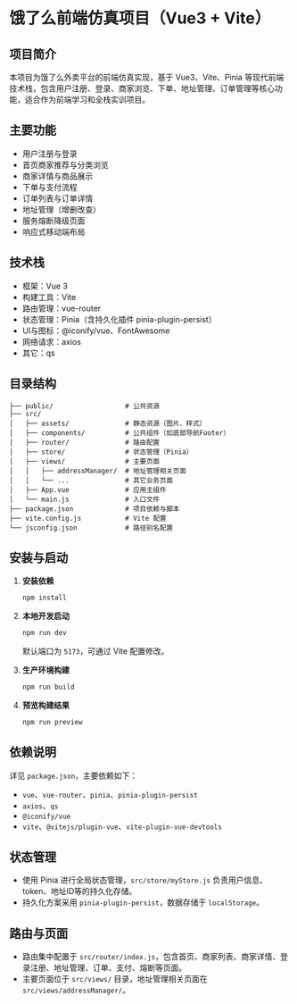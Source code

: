 # 饿了么前端仿真项目（Vue3 + Vite）

## 项目简介

本项目为饿了么外卖平台的前端仿真实现，基于 Vue3、Vite、Pinia 等现代前端技术栈，包含用户注册、登录、商家浏览、下单、地址管理、订单管理等核心功能，适合作为前端学习和全栈实训项目。

## 主要功能

- 用户注册与登录
- 首页商家推荐与分类浏览
- 商家详情与商品展示
- 下单与支付流程
- 订单列表与订单详情
- 地址管理（增删改查）
- 服务熔断降级页面
- 响应式移动端布局

## 技术栈

- 框架：Vue 3
- 构建工具：Vite
- 路由管理：vue-router
- 状态管理：Pinia（含持久化插件 pinia-plugin-persist）
- UI与图标：@iconify/vue、FontAwesome
- 网络请求：axios
- 其它：qs

## 目录结构

```
├── public/                  # 公共资源
├── src/
│   ├── assets/              # 静态资源（图片、样式）
│   ├── components/          # 公共组件（如底部导航Footer）
│   ├── router/              # 路由配置
│   ├── store/               # 状态管理（Pinia）
│   ├── views/               # 主要页面
│   │   ├── addressManager/  # 地址管理相关页面
│   │   └── ...              # 其它业务页面
│   ├── App.vue              # 应用主组件
│   └── main.js              # 入口文件
├── package.json             # 项目依赖与脚本
├── vite.config.js           # Vite 配置
└── jsconfig.json            # 路径别名配置
```

## 安装与启动

1. **安装依赖**

   ```bash
   npm install
   ```

2. **本地开发启动**

   ```bash
   npm run dev
   ```

   默认端口为 `5173`，可通过 Vite 配置修改。

3. **生产环境构建**

   ```bash
   npm run build
   ```

4. **预览构建结果**

   ```bash
   npm run preview
   ```

## 依赖说明

详见 `package.json`，主要依赖如下：

- `vue`、`vue-router`、`pinia`、`pinia-plugin-persist`
- `axios`、`qs`
- `@iconify/vue`
- `vite`、`@vitejs/plugin-vue`、`vite-plugin-vue-devtools`

## 状态管理

- 使用 Pinia 进行全局状态管理，`src/store/myStore.js` 负责用户信息、token、地址ID等的持久化存储。
- 持久化方案采用 `pinia-plugin-persist`，数据存储于 `localStorage`。

## 路由与页面

- 路由集中配置于 `src/router/index.js`，包含首页、商家列表、商家详情、登录注册、地址管理、订单、支付、熔断等页面。
- 主要页面位于 `src/views/` 目录，地址管理相关页面在 `src/views/addressManager/`。
